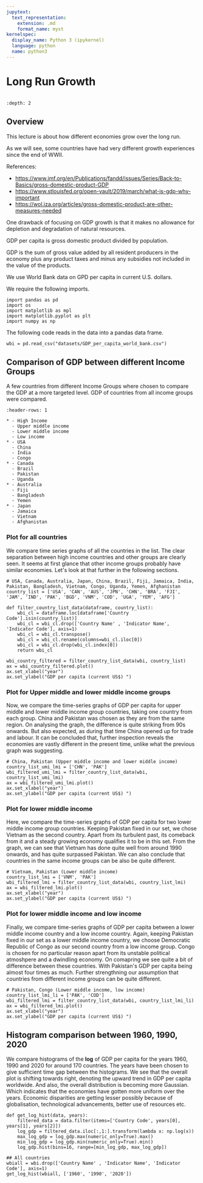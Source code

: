 ```yaml
---
jupytext:
  text_representation:
    extension: .md
    format_name: myst
kernelspec:
  display_name: Python 3 (ipykernel)
  language: python
  name: python3
---
```


# Long Run Growth

```{index} single: Introduction to Economics
```

```{contents} Contents
:depth: 2
```

## Overview

This lecture is about how different economies grow over the long run.

As we will see, some countries have had very different growth experiences
since the end of WWII.

References:

* https://www.imf.org/en/Publications/fandd/issues/Series/Back-to-Basics/gross-domestic-product-GDP
* https://www.stlouisfed.org/open-vault/2019/march/what-is-gdp-why-important
* https://wol.iza.org/articles/gross-domestic-product-are-other-measures-needed


One drawback of focusing on GDP growth is that it makes no allowance for
depletion and degradation of natural resources. 


GDP per capita is gross domestic product divided by population. 

GDP is the sum of gross value added by all resident producers in the economy
plus any product taxes and minus any subsidies not included in the value of
the products.

We use World Bank data on GPD per capita in current U.S. dollars.

We require the following imports.

```{code-cell} ipython3
import pandas as pd
import os
import matplotlib as mpl
import matplotlib.pyplot as plt
import numpy as np
```


The following code reads in the data into a pandas data frame.

```{code-cell} ipython3
wbi = pd.read_csv("datasets/GDP_per_capita_world_bank.csv")
```


## Comparison of GDP between different Income Groups

A few countries from different Income Groups where chosen to compare the GDP at a more targeted level. GDP of countries from all income groups were compared. 

```{list-table}
:header-rows: 1

* - High Income
  - Upper middle income
  - Lower middle income
  - Low income
* - USA
  - China
  - India
  - Congo
* - Canada
  - Brazil
  - Pakistan
  - Uganda
* - Australia
  - Fiji
  - Bangladesh
  - Yemen
* - Japan
  - Jamaica
  - Vietnam
  - Afghanistan
```

### Plot for all countries

We compare time series graphs of all the countries in the list. The clear separation between high income countries and other groups are clearly seen. It seems at first glance that other income groups probably have similar economies. Let's look at that further in the following sections.

```{code-cell} ipython3
# USA, Canada, Australia, Japan, China, Brazil, Fiji, Jamaica, India, Pakistan, Bangladesh, Vietnam, Congo, Uganda, Yemen, Afghanistan
country_list = ['USA', 'CAN', 'AUS', 'JPN', 'CHN', 'BRA', 'FJI', 'JAM', 'IND', 'PAK', 'BGD', 'VNM', 'COD', 'UGA', 'YEM', 'AFG']
```

```{code-cell} ipython3
def filter_country_list_data(dataframe, country_list):
    wbi_cl = dataframe.loc[dataframe['Country Code'].isin(country_list)]
    wbi_cl = wbi_cl.drop(['Country Name' , 'Indicator Name', 'Indicator Code'], axis=1)
    wbi_cl = wbi_cl.transpose()
    wbi_cl = wbi_cl.rename(columns=wbi_cl.iloc[0])
    wbi_cl = wbi_cl.drop(wbi_cl.index[0])
    return wbi_cl
```

```{code-cell} ipython3
wbi_country_filtered = filter_country_list_data(wbi, country_list)
ax = wbi_country_filtered.plot()
ax.set_xlabel("year")
ax.set_ylabel("GDP per capita (current US$) ")
```

### Plot for Upper middle and lower middle income groups

Now, we compare the time-series graphs of GDP per capita for  upper middle and lower middle income group countries, taking one country from each group. China and Pakistan was chosen as they are from the same region. 
On analysing the graph, the difference is quite striking from 90s onwards. But also expected, as during that time China opened up for trade and labour. 
It can be concluded that, further inspection reveals the economies are vastly different in the present time, unlike what the previous graph was suggesting. 

```{code-cell} ipython3
# China, Pakistan (Upper middle income and lower middle income)
country_list_umi_lmi = ['CHN', 'PAK']
wbi_filtered_umi_lmi = filter_country_list_data(wbi, country_list_umi_lmi)
ax = wbi_filtered_umi_lmi.plot()
ax.set_xlabel("year")
ax.set_ylabel("GDP per capita (current US$) ")
```

### Plot for lower middle income

Here, we compare the time-series graphs of GDP per capita for two lower middle income group countries. Keeping Pakistan fixed in our set, we chose Vietnam as the second country. Apart from its turbulent past, its comeback from it and a steady growing economy qualifies it to be in this set. 
From the graph, we can see that Vietnam has done quite well from around 1990 onwards, and has quite surpassed Pakistan. We can also conclude that countries in the same income groups can be also be quite different.

```{code-cell} ipython3
# Vietnam, Pakistan (Lower middle income)
country_list_lmi = ['VNM', 'PAK']
wbi_filtered_lmi = filter_country_list_data(wbi, country_list_lmi)
ax = wbi_filtered_lmi.plot()
ax.set_xlabel("year")
ax.set_ylabel("GDP per capita (current US$) ")
```

### Plot for lower middle income and low income

Finally, we compare time-series graphs of GDP per capita between a lower middle income country and a low income country. Again, keeping Pakistan fixed in our set as a lower middle income country, we choose Democratic Republic of Congo as our second country from a low income group. Congo is chosen for no particular reason apart from its unstable political atmoshpere and a dwindling economy. 
On comapring we see quite a bit of difference between these countries. With Pakistan's GDP per capita being almost four times as much. Further strengthning our assumption that countries from different income groups can be quite different.

```{code-cell} ipython3
# Pakistan, Congo (Lower middle income, low income)
country_list_lmi_li = ['PAK', 'COD']
wbi_filtered_lmi = filter_country_list_data(wbi, country_list_lmi_li)
ax = wbi_filtered_lmi.plot()
ax.set_xlabel("year")
ax.set_ylabel("GDP per capita (current US$) ")
```



## Histogram comparison between 1960, 1990, 2020

We compare histograms of the **log** of GDP per capita for the years 1960, 1990 and 2020 for around 170 countries. The years have been chosen to give sufficient time gap between the histograms. We see that the overall plot is shifting towards right, denoting the upward trend in GDP per capita worldwide. And also, the overall distribution is becoming more Gaussian. Which indicates that the economies have gotten more uniform over the years. Economic disparities are getting lesser possibly because of globalisation, technological advancements, better use of resources etc. 

```{code-cell} ipython3
def get_log_hist(data, years):
    filtered_data = data.filter(items=['Country Code', years[0], years[1], years[2]])
    log_gdp = filtered_data.iloc[:,1:].transform(lambda x: np.log(x))
    max_log_gdp = log_gdp.max(numeric_only=True).max()
    min_log_gdp = log_gdp.min(numeric_only=True).min()
    log_gdp.hist(bins=16, range=[min_log_gdp, max_log_gdp])
```

```{code-cell} ipython3
## All countries
wbiall = wbi.drop(['Country Name' , 'Indicator Name', 'Indicator Code'], axis=1)
get_log_hist(wbiall, ['1960', '1990', '2020'])
```
